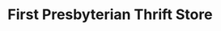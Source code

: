 ---
title: "First Presbyterian Thrift Store"
url: /norman/first-presbyterian-thrift-store/
shop: charity
---